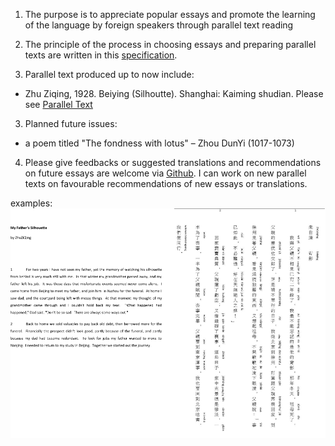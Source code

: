 1. The purpose is to appreciate popular essays and promote the learning of the language by foreign speakers through parallel text reading

2. The principle of the process in choosing essays and preparing parallel texts are written in this [specification](README.md). 

2. Parallel text produced up to now include:
  * Zhu Ziqing, 1928.  Beiying (Silhoutte).  Shanghai: Kaiming shudian.   Please see [Parallel Text](silhouetteByZhuZiqingV200401.pdf)
  
3. Planned future issues:
  * a poem titled "The fondness with lotus" – Zhou DunYi (1017-1073)  
  
4. Please give feedbacks or suggested translations and recommendations on future essays are welcome via [Github](chitakchan.github.io/parallel-Text-For-Chinese-Essays-With-English-Translations).  I can work on new parallel texts on favourable recommendations of new essays or translations.


examples:
  ![Beiying (Silhoutte)](images/silhouetteByZhuZiqingV200401.png)
